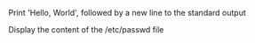 Print 'Hello, World', followed by a new line to the standard output

Display the content of the /etc/passwd file

